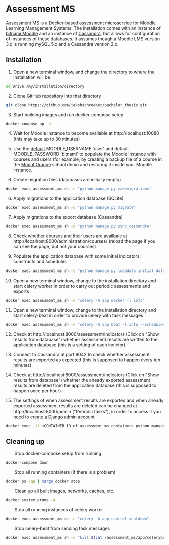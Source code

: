 # Assessment MS

Assessment MS is a Docker-based assessment microservice for Moodle Learning Management Systems. The installation comes with an instance of [bitnami Moodle](https://hub.docker.com/r/bitnami/moodle/) and an instance of [Cassandra](https://hub.docker.com/_/cassandra), but allows for configuration of instances of these databases. It assumes though a Moodle LMS version 3.x is running mySQL 5.x and a Cassandra version 2.x.

## Installation

1. Open a new terminal window, and change the directory to where the installation will be

```bash
cd Drive:/my/installation/directory
```

2. Clone GitHub repository into that directory

```bash
git clone https://github.com/jakobschroeber/bachelor_thesis.git
```

3. Start building images and run docker-compose setup

```bash
docker-compose up -d
```

4. Wait for Moodle instance to become available at http://localhost:10080 (this may take up to 30 minutes)

5. Use the [default](https://hub.docker.com/r/bitnami/moodle/) MOODLE_USERNAME 'user' and default MOODLE_PASSWORD 'bitnami' to populate the Moodle instance with courses and users (for example, by creating a backup file of a course in the [Mount Orange](https://school.moodledemo.net/) school demo and restoring it inside your Moodle instance.

6. Create migration files (databases are initially empty)

```bash
docker exec assessment_ms sh -c "python manage.py makemigrations"
```

6. Apply migrations to the application database (SQLite)

```bash
docker exec assessment_ms sh -c "python manage.py migrate"
```

7. Apply migrations to the export database (Cassandra)

```bash
docker exec assessment_ms sh -c "python manage.py sync_cassandra"
```

8. Check whether courses and their users are availbale at http://localhost:8000/administration/courses/ (reload the page if you can see the page, but not your courses)

9. Populate the application database with some initial indicators, constructs and schedules

```bash
docker exec assessment_ms sh -c "python manage.py loaddata initial_data.json"
```

10. Open a new terminal window, change to the installation directory and start celery worker in order to carry out periodic assessments and exports

```bash
docker exec assessment_ms sh -c "celery -A app worker -l info"
```

11. Open a new terminal window, change to the installation directory and start celery-beat in order to provide celery with task messages

```bash
docker exec assessment_ms sh -c "celery -A app beat -l info --scheduler django_celery_beat.schedulers:DatabaseScheduler"
```

12. Check at http://localhost:8000/assessment/indicators (Click on "Show results from database") whether assessment results are written to the application database (this is a setting of each indictor)

13. Connect to Cassandra at port 9042 to check whether assessment results are exported as expected (this is supposed to happen every ten minutes)

14. Check at http://localhost:8000/assessment/indicators (Click on "Show results from database") whether the already exported assessment results are deleted from the application database (this is supposed to happen once per hour)

15. The settings of when assessment results are exported and when already exported assessment results are deleted can be changed at http://localhost:8000/admin ("Periodic tasks"), in order to access it you need to create a Django admin account

```bash
docker exec -it <CONTAINER ID of assessment_ms container> python manage.py createsuperuser
```


## Cleaning up

&nbsp;&nbsp;&nbsp;&nbsp;&nbsp;&nbsp;&nbsp;Stop docker-compose setup from running

```bash
docker-compose down
```

&nbsp;&nbsp;&nbsp;&nbsp;&nbsp;&nbsp;&nbsp;Stop all running containers (if there is a problem)

```bash
docker ps -qa | xargs docker stop
```

&nbsp;&nbsp;&nbsp;&nbsp;&nbsp;&nbsp;&nbsp;Clean up all built images, networks, caches, etc.

```bash
docker system prune -a
```

&nbsp;&nbsp;&nbsp;&nbsp;&nbsp;&nbsp;&nbsp;Stop all running instances of celery worker

```bash
docker exec assessment_ms sh -c "celery -A app control shutdown"
```

&nbsp;&nbsp;&nbsp;&nbsp;&nbsp;&nbsp;&nbsp;Stop celery-beat from sending task messages

```bash
docker exec assessment_ms sh -c "kill $(cat /assessment_ms/app/celerybeat.pid)"
```

